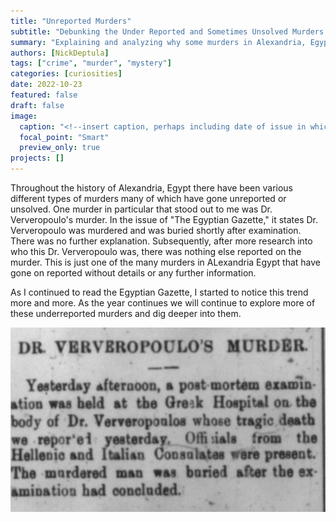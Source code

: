 ```yaml
---
title: "Unreported Murders"
subtitle: "Debunking the Under Reported and Sometimes Unsolved Murders of Alexandria Egypt"
summary: "Explaining and analyzing why some murders in Alexandria, Egypt have gone on without reporting"
authors: [NickDeptula]
tags: ["crime", "murder", "mystery"]
categories: [curiosities]
date: 2022-10-23
featured: false
draft: false
image:
  caption: "<!--insert caption, perhaps including date of issue in which feature image appears-->"
  focal_point: "Smart"
  preview_only: true
projects: []
---
```

Throughout the history of Alexandria, Egypt there have been various different types of murders many of which have gone unreported or unsolved. One murder in particular that stood out to me was Dr. Ververopoulo's murder. In the issue of "The Egyptian Gazette," it states Dr. Ververopoulo was murdered and was buried shortly after examination. There was no further explanation. Subsequently, after more research into who this Dr. Ververopoulo was, there was nothing else reported on the murder. This is just one of the many murders in ALexandria Egypt that have gone on reported without details or any further information. 

As I continued to read the Egyptian Gazette, I started to notice this trend more and more. As the year continues we will continue to explore more of these underreported murders and dig deeper into them. 

![DR VERVER MURDER](featured.jpeg)